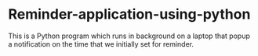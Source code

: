 # Reminder-application-using-python
This is a Python program which runs in background on a laptop that popup a notification on the time that we initially set for reminder. 
